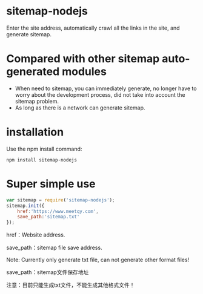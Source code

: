 # sitemap-nodejs
Enter the site address, automatically crawl all the links in the site, and generate sitemap.

# Compared with other sitemap auto-generated modules
* When need to sitemap, you can immediately generate, no longer have to worry about the development process, did not take into account the sitemap problem.
* As long as there is a network can generate sitemap.

# installation
Use the npm install command:
```hash
npm install sitemap-nodejs
```
# Super simple use
```javascript 
var sitemap = require('sitemap-nodejs');
sitemap.init({
	href:'https://www.meetqy.com',
	save_path:'sitemap.txt'
});
```
href：Website address.

save_path：sitemap file save address.

Note: Currently only generate txt file, can not generate other format files!

save_path：sitemap文件保存地址

注意：目前只能生成txt文件，不能生成其他格式文件！
